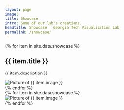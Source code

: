 ```yaml
---
layout: page
image: 
title: Showcase
intro: Some of our lab's creations.
headtitle: Showcase | Georgia Tech Visualization Lab
permalink: /showcase/
---
```

<div id="gallery">
    <div class="row">
        <div class="col-lg-1"></div>
        <div class="col-lg-10">
            <div class="carousel">
            {% for item in site.data.showcase %}
                <div>
                <h2>{{ item.title }}</h2>
                <p>{{ item.description }}</p>
                <img class="w-100" alt="Picture of {{ item.image }}" src="{{ item.image | prepend: site.baseurl }}" />
                </div>
            {% endfor %}
            </div>
        </div>
        <div class="col-lg-1"></div>
    </div>  
    <div class="vspace-lg"></div>
    <div class="row">
        <div style="padding: 0px" class="col-lg-1 col-md-1 col-sm-1 col-1">
            <i class="fa fa-arrow-left"></i>
        </div>
        <div class="col-lg-10 col-md-10 col-sm-10 col-10">
            <div class="navigation mob-hide">
                {% for item in site.data.showcase %}
                    <div>
                    <!-- <p>{{ item.title }}</p> -->
                    <img class="w-100" alt="Picture of {{ item.image }}" src="{{ item.image | prepend: site.baseurl }}" />
                    </div>
                {% endfor %}
            </div>
        </div>
        <div style="padding: 0px" class="col-lg-1 col-md-1 col-sm-1 col-1">
            <i class="fa fa-arrow-right"></i>
        </div>
    </div>  
</div>

<script>

 $('.carousel').slick({
  slidesToShow: 1,
  slidesToScroll: 1,
  arrows: false,
  fade: true,
  asNavFor: '.navigation'
});

 $('.navigation').slick({
  slidesToShow: 3,
  slidesToScroll: 1,
  asNavFor: '.carousel',
  nextArrow: '.fa-arrow-right',
  prevArrow: '.fa-arrow-left',
//   dots: true,
  centerMode: true,
  focusOnSelect: true
});
</script>
